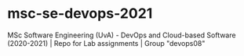 # msc-se-devops-2021
MSc Software Engineering (UvA) - DevOps and Cloud-based Software (2020-2021) | Repo for Lab assignments | Group "devops08" 
